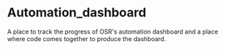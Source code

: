 # Automation_dashboard
A place to track the progress of OSR's automation dashboard and a place where code comes together to produce the dashboard.
